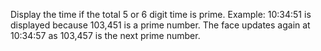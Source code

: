 Display the time if the total 5 or 6 digit time is prime.
Example: 10:34:51 is displayed because 103,451 is a prime number.
The face updates again at 10:34:57 as 103,457 is the next prime number.
